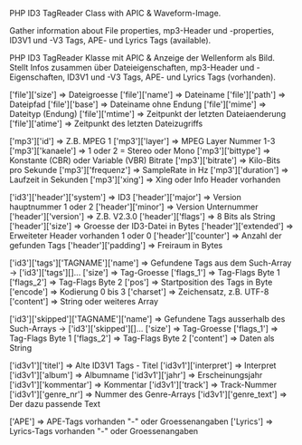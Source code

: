 PHP ID3 TagReader Class with APIC & Waveform-Image.

Gather information about File properties, mp3-Header und -properties, ID3V1 und -V3 Tags, APE- und Lyrics Tags (available).


PHP ID3 TagReader Klasse mit APIC & Anzeige der Wellenform als Bild.
Stellt Infos zusammen über Dateieigenschaften, mp3-Header und -Eigenschaften, ID3V1 und -V3 Tags, APE- und Lyrics Tags (vorhanden).


['file']['size']                                  => Dateigroesse
['file']['name']                                  => Dateiname
['file']['path']                                  => Dateipfad
['file']['base']                                  => Dateiname ohne Endung
['file']['mime']                                  => Dateityp (Endung)
['file']['mtime']                                 => Zeitpunkt der letzten Dateiaenderung
['file']['atime']                                 => Zeitpunkt des letzten Dateizugriffs

['mp3']['id']                                     => Z.B. MPEG 1
['mp3']['layer']                                  => MPEG Layer Nummer 1-3
['mp3']['kanaele']                                => 1 oder 2 = Stereo oder Mono
['mp3']['bittype']                                => Konstante (CBR) oder Variable (VBR) Bitrate
['mp3']['bitrate']                                => Kilo-Bits pro Sekunde
['mp3']['frequenz']                               => SampleRate in Hz
['mp3']['duration']                               => Laufzeit in Sekunden
['mp3']['xing']                                   => Xing oder Info Header vorhanden

['id3']['header']['system']                       => ID3
       ['header']['major']                        => Version hauptnummer 1 oder 2
       ['header']['minor']                        => Version Unternummer
       ['header']['version']                      => Z.B. V2.3.0
       ['header']['flags']                        => 8 Bits als String
       ['header']['size']                         => Groesse der ID3-Datei in Bytes
       ['header']['extended']                     => Erweiteter Header vorhanden 1 oder 0
       ['header']['counter']                      => Anzahl der gefunden Tags
       ['header']['padding']                      => Freiraum in Bytes

['id3']['tags']['TAGNAME']['name']                => Gefundene Tags aus dem Such-Array -> ['id3']['tags'][]...
                          ['size']                => Tag-Groesse
                          ['flags_1']             => Tag-Flags Byte 1
                          ['flags_2']             => Tag-Flags Byte 2
                          ['pos']                 => Startposition des Tags in Byte
                          ['encode']              => Kodierung 0 bis 3
                          ['charset']             => Zeichensatz, z.B. UTF-8
                          ['content']             => String oder weiteres Array

['id3']['skipped']['TAGNAME']['name']             => Gefundene Tags ausserhalb des Such-Arrays -> ['id3']['skipped'][]...
                             ['size']             => Tag-Groesse
                             ['flags_1']          => Tag-Flags Byte 1
                             ['flags_2']          => Tag-Flags Byte 2
                             ['content']          => Daten als String

['id3v1']['titel']                                => Alte ID3V1 Tags - Titel
['id3v1']['interpret']                            => Interpret
['id3v1']['album']                                => Albumname
['id3v1']['jahr']                                 => Erscheinungsjahr
['id3v1']['kommentar']                            => Kommentar
['id3v1']['track']                                => Track-Nummer
['id3v1']['genre_nr']                             => Nummer des Genre-Arrays
['id3v1']['genre_text']                           => Der dazu passende Text

['APE']                                           => APE-Tags    vorhanden \"-\" oder Groessenangaben
['Lyrics']                                        => Lyrics-Tags vorhanden \"-\" oder Groessenangaben

